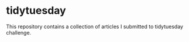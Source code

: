 # tidytuesday  

This repository contains a collection of articles I submitted to tidytuesday challenge.  
